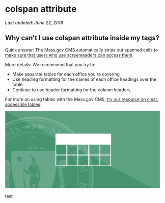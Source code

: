 # colspan attribute

_Last updated: June 22, 2018_

## Why can't I use colspan attribute inside my  tags?

Quick answer: The Mass.gov CMS automatically strips out spanned cells to [make sure that users who use screenreaders can access them](https://webaim.org/techniques/tables/data#headers).

More details: We recommend that you try to:

* Make separate tables for each office you're covering
* Use heading formatting for the names of each office headings  over the table.
* Continue to use header formatting for the column headers.

For more on using tables with the Mass.gov CMS, [try our resource on clear, accessible tables](https://medium.com/massdigital/creating-clear-accessible-data-tables-959f8a121cb).

![Test image](../.gitbook/assets/medium-33.png)

 test

